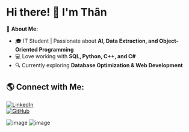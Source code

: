 # Hi there! 👋 I'm Thân

🚀 **About Me:**  
- 🎓 IT Student | Passionate about **AI, Data Extraction, and Object-Oriented Programming**  
- 💻 Love working with **SQL, Python, C++, and C#**  
- 🔍 Currently exploring **Database Optimization & Web Development**  

## 🌎 Connect with Me:
[![LinkedIn](https://img.shields.io/badge/-LinkedIn-0077B5?style=flat&logo=linkedin&logoColor=white)](https://linkedin.com/in/your-profile)  
[![GitHub](https://img.shields.io/badge/-GitHub-181717?style=flat&logo=github&logoColor=white)](https://github.com/your-github-username) 

![image](https://github.com/user-attachments/assets/7f78a893-f169-4577-894c-5929bfcb8eb7)
![image](https://github.com/user-attachments/assets/181e279f-c483-4ef7-9a0d-7f8d2679406c)

